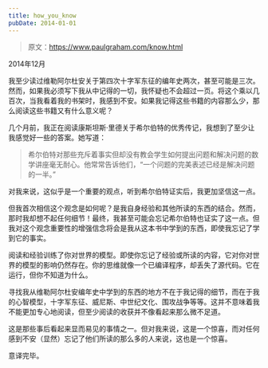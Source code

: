 ```yaml
---
title: how_you_know
pubDate: 2014-01-01
---
```


> 原文：https://www.paulgraham.com/know.html 

            
2014年12月

我至少读过维勒阿尔杜安关于第四次十字军东征的编年史两次，甚至可能是三次。然而，如果我必须写下我从中记得的一切，我怀疑也不会超过一页。将这个乘以几百次，当我看着我的书架时，我感到不安。如果我记得这些书籍的内容那么少，那么阅读这些书籍又有什么意义呢？

几个月前，我正在阅读康斯坦斯·里德关于希尔伯特的优秀传记，我想到了至少让我感觉好一些的答案。她写道：

> 希尔伯特对那些充斥着事实但却没有教会学生如何提出问题和解决问题的数学讲座毫无耐心。他常常告诉他们，“一个问题的完美表述已经是解决问题的一半。”

对我来说，这似乎是一个重要的观点，听到希尔伯特证实后，我更加坚信这一点。

但我首次相信这个观念是如何呢？是我自身经验和其他所读的东西的结合。然而，那时我却想不起任何细节！最终，我甚至可能会忘记希尔伯特也证实了这一点。但我对这个观念重要性的增强信念将会是我从这本书中学到的东西，即使我忘记了学到它的事实。

阅读和经验训练了你对世界的模型。即使你忘记了经验或所读的内容，它对你对世界的模型的影响仍然存在。你的思维就像一个已编译程序，却丢失了源代码。它在运行，但你不知道为什么。

寻找我从维勒阿尔杜安编年史中学到的东西的地方不在于我记得的细节，而在于我的心智模型，十字军东征、威尼斯、中世纪文化、围攻战争等等。这并不意味着我不能更加专心地阅读，但至少阅读的收获并不像看起来那么微不足道。

这是那些事后看起来显而易见的事情之一。但对我来说，这是一个惊喜，而对任何感到不安（显然）忘记了他们所读的那么多的人来说，这也是一个惊喜。

意译完毕。